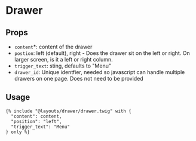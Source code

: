 # Drawer

## Props

- `content`\*: content of the drawer
- `postion`: left (default), right - Does the drawer sit on the left or right. On larger screen, is it a left or right column.
- `trigger_text`: sting, defaults to "Menu"
- `drawer_id`: Unique identfier, needed so javascript can handle multiple drawers on one page. Does not need to be provided

## Usage

```twig
{% include "@layouts/drawer/drawer.twig" with {
  "content": content,
  "position": "left",
  "trigger_text": "Menu"
} only %}
```
